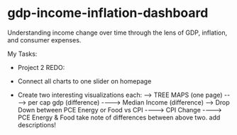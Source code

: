 # gdp-income-inflation-dashboard
Understanding income change over time through the lens of GDP, inflation, and consumer expenses.

My Tasks:

- Project 2 REDO:

- Connect all charts to one slider on homepage
- Create two interesting visualizations each:
--> TREE MAPS (one page) 
----> per cap gdp (difference)
----> Median Income (difference)
--> Drop Down between PCE Energy or Food vs CPI
----> CPI Change
----> PCE Energy & Food
take note of differences between above two.
add descriptions!
